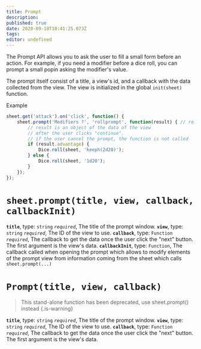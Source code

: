 ```yaml
---
title: Prompt
description: 
published: true
date: 2020-09-10T10:41:25.073Z
tags: 
editor: undefined
---
```


The Prompt API allows you to ask the user to fill a small form before an action. For example, if you need a modifier before a dice roll, you can prompt a small popin asking the modifier's value.

The prompt itself consist of a title, a view's id, and a callback with the data collected from the view. The view is initialized in the global `init(sheet)` function.

Example
```javascript
sheet.get('attack').on('click', function() {
    sheet.prompt('Modifiers ?', 'rollprompt', function(result) { // rollprompt is the id of the view
        // result is an object of the data of the view
        // after the user clicks "continue".
        // if the user cancel the prompt, the function is not called
        if (result.advantage) {
            Dice.roll(sheet, 'keeph(2d20)'); 
        } else {
            Dice.roll(sheet, '1d20');
        }
    });
}); 
```

# `sheet.prompt(title, view, callback, callbackInit)`
**`title`**, type: `string` *`required`*, The title of the prompt window.
**`view`**, type: `string` *`required`*, The ID of the view to use.
**`callback`**, type: `Function` *`required`*, The callback to get the data once the user click the "next" button. The first argument is the view's data.
**`callbackInit`**, type: `Function`, The callback called when opening the prompt which allows to modify elements of the prompt view from information coming from the sheet which calls `sheet.prompt(...)`

# `Prompt(title, view, callback)`
> This stand-alone function has been deprecated, use sheet.prompt() instead
{.is-warning}

**`title`**, type: `string` *`required`*, The title of the prompt window.
**`view`**, type: `string` *`required`*, The ID of the view to use.
**`callback`**, type: `Function` *`required`*, The callback to get the data once the user click the "next" button. The first argument is the view's data.
